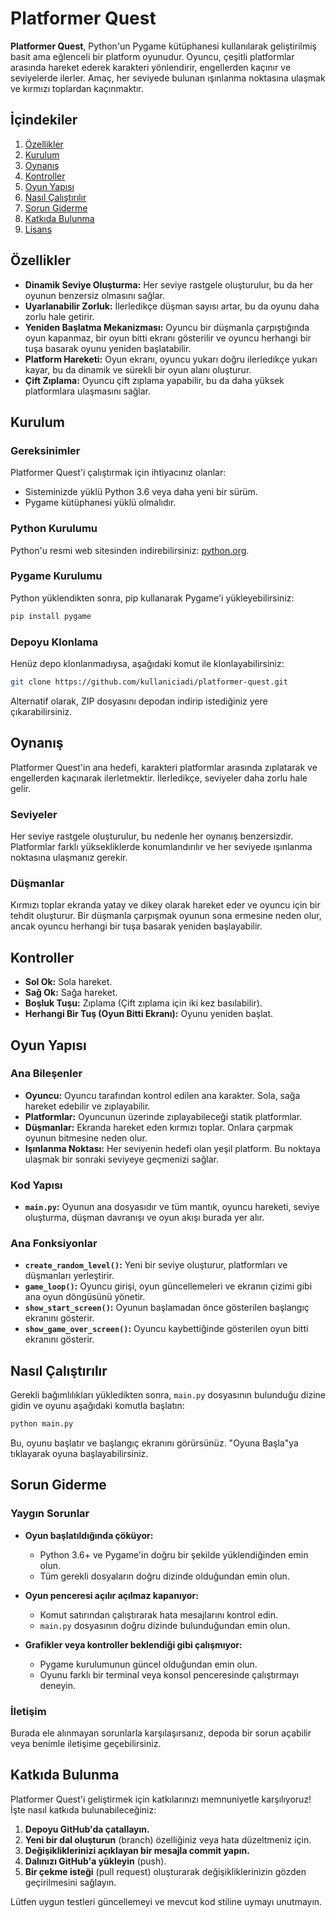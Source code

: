 
# Platformer Quest

**Platformer Quest**, Python'un Pygame kütüphanesi kullanılarak geliştirilmiş basit ama eğlenceli bir platform oyunudur. Oyuncu, çeşitli platformlar arasında hareket ederek karakteri yönlendirir, engellerden kaçınır ve seviyelerde ilerler. Amaç, her seviyede bulunan ışınlanma noktasına ulaşmak ve kırmızı toplardan kaçınmaktır.

## İçindekiler

1. [Özellikler](#özellikler)
2. [Kurulum](#kurulum)
3. [Oynanış](#oynaniş)
4. [Kontroller](#kontroller)
5. [Oyun Yapısı](#oyun-yapısı)
6. [Nasıl Çalıştırılır](#nasıl-çalıştırılır)
7. [Sorun Giderme](#sorun-giderme)
8. [Katkıda Bulunma](#katkıda-bulunma)
9. [Lisans](#lisans)

## Özellikler

- **Dinamik Seviye Oluşturma:** Her seviye rastgele oluşturulur, bu da her oyunun benzersiz olmasını sağlar.
- **Uyarlanabilir Zorluk:** İlerledikçe düşman sayısı artar, bu da oyunu daha zorlu hale getirir.
- **Yeniden Başlatma Mekanizması:** Oyuncu bir düşmanla çarpıştığında oyun kapanmaz, bir oyun bitti ekranı gösterilir ve oyuncu herhangi bir tuşa basarak oyunu yeniden başlatabilir.
- **Platform Hareketi:** Oyun ekranı, oyuncu yukarı doğru ilerledikçe yukarı kayar, bu da dinamik ve sürekli bir oyun alanı oluşturur.
- **Çift Zıplama:** Oyuncu çift zıplama yapabilir, bu da daha yüksek platformlara ulaşmasını sağlar.

## Kurulum

### Gereksinimler

Platformer Quest'i çalıştırmak için ihtiyacınız olanlar:

- Sisteminizde yüklü Python 3.6 veya daha yeni bir sürüm.
- Pygame kütüphanesi yüklü olmalıdır.

### Python Kurulumu

Python'u resmi web sitesinden indirebilirsiniz: [python.org](https://www.python.org/downloads/).

### Pygame Kurulumu

Python yüklendikten sonra, pip kullanarak Pygame'i yükleyebilirsiniz:

```bash
pip install pygame
```

### Depoyu Klonlama

Henüz depo klonlanmadıysa, aşağıdaki komut ile klonlayabilirsiniz:

```bash
git clone https://github.com/kullaniciadi/platformer-quest.git
```

Alternatif olarak, ZIP dosyasını depodan indirip istediğiniz yere çıkarabilirsiniz.

## Oynanış

Platformer Quest'in ana hedefi, karakteri platformlar arasında zıplatarak ve engellerden kaçınarak ilerletmektir. İlerledikçe, seviyeler daha zorlu hale gelir.

### Seviyeler

Her seviye rastgele oluşturulur, bu nedenle her oynanış benzersizdir. Platformlar farklı yüksekliklerde konumlandırılır ve her seviyede ışınlanma noktasına ulaşmanız gerekir.

### Düşmanlar

Kırmızı toplar ekranda yatay ve dikey olarak hareket eder ve oyuncu için bir tehdit oluşturur. Bir düşmanla çarpışmak oyunun sona ermesine neden olur, ancak oyuncu herhangi bir tuşa basarak yeniden başlayabilir.

## Kontroller

- **Sol Ok:** Sola hareket.
- **Sağ Ok:** Sağa hareket.
- **Boşluk Tuşu:** Zıplama (Çift zıplama için iki kez basılabilir).
- **Herhangi Bir Tuş (Oyun Bitti Ekranı):** Oyunu yeniden başlat.

## Oyun Yapısı

### Ana Bileşenler

- **Oyuncu:** Oyuncu tarafından kontrol edilen ana karakter. Sola, sağa hareket edebilir ve zıplayabilir.
- **Platformlar:** Oyuncunun üzerinde zıplayabileceği statik platformlar.
- **Düşmanlar:** Ekranda hareket eden kırmızı toplar. Onlara çarpmak oyunun bitmesine neden olur.
- **Işınlanma Noktası:** Her seviyenin hedefi olan yeşil platform. Bu noktaya ulaşmak bir sonraki seviyeye geçmenizi sağlar.

### Kod Yapısı

- **`main.py`:** Oyunun ana dosyasıdır ve tüm mantık, oyuncu hareketi, seviye oluşturma, düşman davranışı ve oyun akışı burada yer alır.

### Ana Fonksiyonlar

- **`create_random_level()`:** Yeni bir seviye oluşturur, platformları ve düşmanları yerleştirir.
- **`game_loop()`:** Oyuncu girişi, oyun güncellemeleri ve ekranın çizimi gibi ana oyun döngüsünü yönetir.
- **`show_start_screen()`:** Oyunun başlamadan önce gösterilen başlangıç ekranını gösterir.
- **`show_game_over_screen()`:** Oyuncu kaybettiğinde gösterilen oyun bitti ekranını gösterir.

## Nasıl Çalıştırılır

Gerekli bağımlılıkları yükledikten sonra, `main.py` dosyasının bulunduğu dizine gidin ve oyunu aşağıdaki komutla başlatın:

```bash
python main.py
```

Bu, oyunu başlatır ve başlangıç ekranını görürsünüz. "Oyuna Başla"ya tıklayarak oyuna başlayabilirsiniz.

## Sorun Giderme

### Yaygın Sorunlar

- **Oyun başlatıldığında çöküyor:**
  - Python 3.6+ ve Pygame'in doğru bir şekilde yüklendiğinden emin olun.
  - Tüm gerekli dosyaların doğru dizinde olduğundan emin olun.

- **Oyun penceresi açılır açılmaz kapanıyor:**
  - Komut satırından çalıştırarak hata mesajlarını kontrol edin.
  - `main.py` dosyasının doğru dizinde bulunduğundan emin olun.

- **Grafikler veya kontroller beklendiği gibi çalışmıyor:**
  - Pygame kurulumunun güncel olduğundan emin olun.
  - Oyunu farklı bir terminal veya konsol penceresinde çalıştırmayı deneyin.

### İletişim

Burada ele alınmayan sorunlarla karşılaşırsanız, depoda bir sorun açabilir veya benimle iletişime geçebilirsiniz.

## Katkıda Bulunma

Platformer Quest'i geliştirmek için katkılarınızı memnuniyetle karşılıyoruz! İşte nasıl katkıda bulunabileceğiniz:

1. **Depoyu GitHub'da çatallayın.**
2. **Yeni bir dal oluşturun** (branch) özelliğiniz veya hata düzeltmeniz için.
3. **Değişikliklerinizi açıklayan bir mesajla commit yapın.**
4. **Dalınızı GitHub'a yükleyin** (push).
5. **Bir çekme isteği** (pull request) oluşturarak değişikliklerinizin gözden geçirilmesini sağlayın.

Lütfen uygun testleri güncellemeyi ve mevcut kod stiline uymayı unutmayın.
